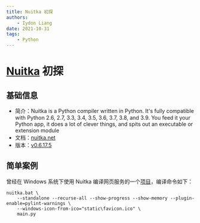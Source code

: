 ```yaml
---
title: Nuitka 初探
authors:
    - Iydon Liang
date: 2021-10-31
tags:
    - Python
---
```


# [Nuitka](https://github.com/Nuitka/Nuitka) 初探
## 基础信息
- 简介：Nuitka is a Python compiler written in Python. It's fully compatible with Python 2.6, 2.7, 3.3, 3.4, 3.5, 3.6, 3.7, 3.8, and 3.9. You feed it your Python app, it does a lot of clever things, and spits out an executable or extension module
- 文档：[nuitka.net](https://nuitka.net/)
- 版本：[v0.6.17.5](https://github.com/Nuitka/Nuitka/tree/0.6.17.5)


## 简单案例
曾经在 Windows 系统下使用 Nuitka 编译网页服务的一个[项目](../assets/zip/appannie.7z)，编译命令如下：

```shell linenums="1"
nuitka.bat \
	--standalone --recurse-all --show-progress --show-memory --plugin-enable=pylint-warnings \
	--windows-icon-from-ico="static\favicon.ico" \
	main.py
```
